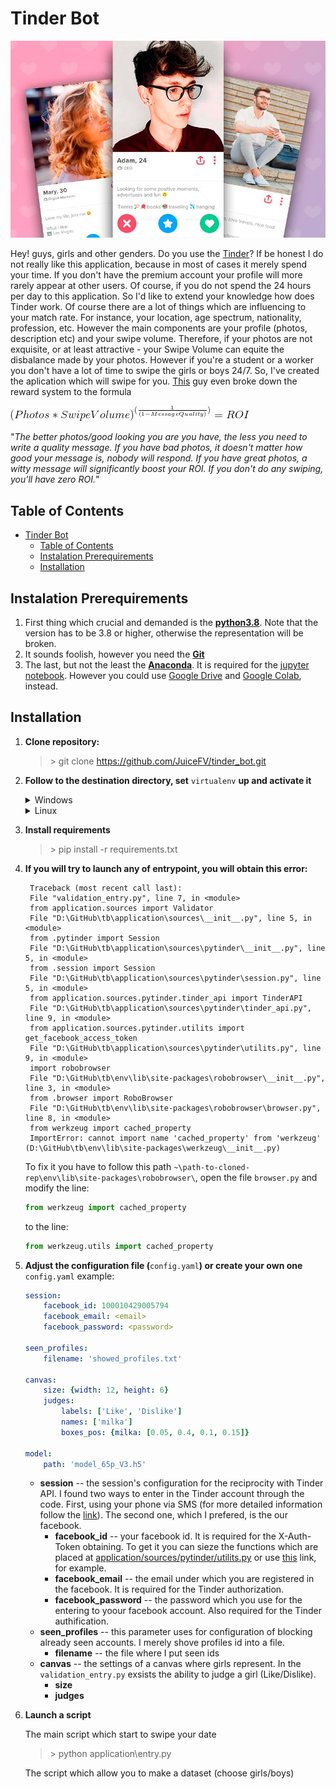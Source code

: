 # Tinder Bot

![Tinder profile](img/Best-Tinder-Bio-Examples-to-Help-You-Make-a-Perfect-Profile.jpg)

Hey! guys, girls and other genders. Do you use the [Tinder](https://tinder.com)? If be honest I do not really like this application,  because in most of cases it merely spend your time. If you don't have the premium account your profile will more rarely appear at other users. Of course, if you do not spend the 24 hours per day to this application. So I'd like to extend your knowledge how does Tinder work.
Of course there are a lot of things which are influencing to your match rate. For instance, your location, age spectrum, nationality, profession, etc. However the main components are your profile (photos, description etc) and your swipe volume. Therefore, if your photos are not exquisite, or at least attractive - your Swipe Volume can equite the disbalance made by your photos. However if you're a student or a worker you don't have a lot of time to swipe the girls or boys 24/7. So, I've created the aplication which will swipe for you. [This](https://github.com/jeffmli/TinderAutomation) guy even broke down the reward system to the formula 

![ROI](img/formula.gif)

"*The better photos/good looking you are you have, the less you need to write a quality message. If you have bad photos, it doesn't matter how good your message is, nobody will respond. If you have great photos, a witty message will significantly boost your ROI. If you don't do any swiping, you'll have zero ROI.*"

## Table of Contents
- [Tinder Bot](#tinder-bot)
  - [Table of Contents](#table-of-contents)
  - [Instalation Prerequirements](#instalation-prerequirements)
  - [Installation](#installation)

## Instalation Prerequirements

1. First thing which crucial and demanded is the **[python3.8](https://www.python.org/downloads/)**. Note that the version has to be 3.8 or higher, otherwise the representation will be broken.
2. It sounds foolish, however you need the **[Git](https://git-scm.com/)**
3. The last, but not the least the **[Anaconda](https://www.anaconda.com/)**. It is required for the [jupyter notebook](https://jupyter.org/). However you could use [Google Drive](https://drive.google.com/) and [Google Colab](https://colab.research.google.com/), instead.

## Installation

1. **Clone repository:**
   >\> git clone https://github.com/JuiceFV/tinder_bot.git

2. **Follow to the destination directory, set** `virtualenv` **up and activate it**

    <details>
    <summary>Windows</summary>

    >\> cd tinder_bot
    >\> python -m venv env
    >\> cd env
    >\> cd Scripts
    >\> activate

    </details>

    <details>
    <summary>Linux</summary>

    >\> cd tinder_bot
    >\> python3 -m venv env && source env/bin/activate

    </details>

3. **Install requirements**
   >\> pip install -r requirements.txt

4. **If you will try to launch any of entrypoint, you will obtain this error:**
   
   ```
    Traceback (most recent call last):
    File "validation_entry.py", line 7, in <module>
    from application.sources import Validator
    File "D:\GitHub\tb\application\sources\__init__.py", line 5, in <module>
    from .pytinder import Session
    File "D:\GitHub\tb\application\sources\pytinder\__init__.py", line 5, in <module>
    from .session import Session
    File "D:\GitHub\tb\application\sources\pytinder\session.py", line 5, in <module>
    from application.sources.pytinder.tinder_api import TinderAPI
    File "D:\GitHub\tb\application\sources\pytinder\tinder_api.py", line 9, in <module>
    from application.sources.pytinder.utilits import get_facebook_access_token
    File "D:\GitHub\tb\application\sources\pytinder\utilits.py", line 9, in <module>
    import robobrowser
    File "D:\GitHub\tb\env\lib\site-packages\robobrowser\__init__.py", line 3, in <module>
    from .browser import RoboBrowser
    File "D:\GitHub\tb\env\lib\site-packages\robobrowser\browser.py", line 8, in <module>
    from werkzeug import cached_property
    ImportError: cannot import name 'cached_property' from 'werkzeug' (D:\GitHub\tb\env\lib\site-packages\werkzeug\__init__.py)
   ```
   To fix it you have to follow this path `~\path-to-cloned-rep\env\lib\site-packages\robobrowser\`, open the file `browser.py` and modify the line:
   
   ```python
   from werkzeug import cached_property
   ```
   
   to the line:

   ```python
   from werkzeug.utils import cached_property
   ```
5. **Adjust the configuration file (**`config.yaml`**) or create your own one**
   `config.yaml` example:
   ```yaml
   session:
       facebook_id: 100010429005794
       facebook_email: <email>
       facebook_password: <password>

   seen_profiles:
       filename: 'showed_profiles.txt'

   canvas:
       size: {width: 12, height: 6}
       judges:
           labels: ['Like', 'Dislike']
           names: ['milka']
           boxes_pos: {milka: [0.05, 0.4, 0.1, 0.15]}

   model:
       path: 'model_65p_V3.h5'
   ```
   - **session** -- the session's configuration for the reciprocity with Tinder API. I found two ways to enter in the Tinder account through the code. First, using your phone via SMS (for more detailed information follow the [link](https://github.com/fbessez/Tinder/blob/master/tinder_api_sms.py)). The second one, which I prefered, is the our facebook.
     - **facebook_id** -- your facebook id. It is required for the X-Auth-Token obtaining. To get it you can sieze the functions which are placed at [application/sources/pytinder/utilits.py](https://github.com/JuiceFV/tinder_bot/blob/master/application/sources/pytinder/utilits.py) or use [this](https://lookup-id.com/) link, for example.
     - **facebook_email** -- the email under which you are registered  in the facebook. It is required for the Tinder authorization.
     - **facebook_password** -- the password which you use for the entering to yoour facebook account. Also required for the Tinder authification.
   - **seen_profiles** -- this parameter uses for configuration of blocking already seen accounts. I merely shove profiles id into a file.
     - **filename** -- the file where I put seen ids
   - **canvas** -- the settings of a canvas where girls represent. In the `validation_entry.py` exsists the ability to judge a girl (Like/Dislike).
     - **size**
     - **judges**
6. **Launch a script**
   
   The main script which start to swipe your date
   >\> python application\entry.py

   The script which allow you to make a dataset (choose girls/boys)

